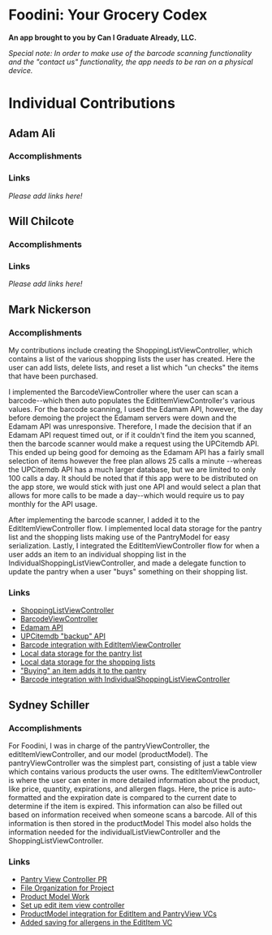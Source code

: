 # Foodini: Your Grocery Codex
__An app brought to you by Can I Graduate Already, LLC.__

_Special note: In order to make use of the barcode scanning functionality and
the "contact us" functionality, the app needs to be ran on a physical device._

# Individual Contributions
## Adam Ali
### Accomplishments

### Links
_Please add links here!_

## Will Chilcote
### Accomplishments

### Links
_Please add links here!_

## Mark Nickerson
### Accomplishments
My contributions include creating the ShoppingListViewController, which contains
a list of the various shopping lists the user has created. Here the user can add
lists, delete lists, and reset a list which "un checks" the items that have been
purchased. 

I implemented the BarcodeViewController where the user can scan a barcode--which
then auto populates the EditItemViewController's various values. For the barcode
scanning, I used the Edamam API, however, the day before demoing the project the
Edamam servers were down and the Edamam API was unresponsive. Therefore, I made
the decision that if an Edamam API request timed out, or if it couldn't find the
item you scanned, then the barcode scanner would make a request using the
UPCitemdb API. This ended up being good for demoing as the Edamam API has a
fairly small selection of items however the free plan allows 25 calls a minute
--whereas the UPCitemdb API has a much larger database, but we are limited to
only 100 calls a day. It should be noted that if this app were to be distributed
on the app store, we would stick with just one API and would select a plan that
allows for more calls to be made a day--which would require us to pay monthly
for the API usage.

After implementing the barcode scanner, I added it to the EditItemViewController
flow. I implemented local data storage for the pantry list and the shopping
lists making use of the PantryModel for easy serialization. Lastly, I integrated
the EditItemViewController flow for when a user adds an item to an individual
shopping list in the IndividualShoppingListViewController, and made a delegate
function to update the pantry when a user "buys" something on their shopping
list.

### Links
- [ShoppingListViewController](https://github.com/ECS189E/Can-I-graduate-already-LLC/commit/3b151240c84ea9e6de4fdda6ef1ecd912a46d8e7)
- [BarcodeViewController](https://github.com/ECS189E/Can-I-graduate-already-LLC/commit/929816bd786a5c33a066048b3016e80ddf7f1ce6)
- [Edamam API](https://github.com/ECS189E/Can-I-graduate-already-LLC/commit/ed3527ea5190b5305a406be339d76ac0a07aefa7)
- [UPCitemdb "backup" API](https://github.com/ECS189E/Can-I-graduate-already-LLC/commit/f303ef476cceb4269e174aa115137d2033346163)
- [Barcode integration with EditItemViewController](https://github.com/ECS189E/Can-I-graduate-already-LLC/commit/eb890cce30c538760e19989344111bdb0c3ec148)
- [Local data storage for the pantry list](https://github.com/ECS189E/Can-I-graduate-already-LLC/commit/bb0045c1b6fd8e4dc66474af47bf45a207f5f724)
- [Local data storage for the shopping lists](https://github.com/ECS189E/Can-I-graduate-already-LLC/commit/90b0733c686efd158ffe2bd9870800b5e4594df0)
- ["Buying" an item adds it to the pantry](https://github.com/ECS189E/Can-I-graduate-already-LLC/commit/90b0733c686efd158ffe2bd9870800b5e4594df0)
- [Barcode integration with IndividualShoppingListViewController](https://github.com/ECS189E/Can-I-graduate-already-LLC/commit/a1cd123c20cf2233e9947358e542705b2aec5122)



## Sydney Schiller
### Accomplishments
For Foodini, I was in charge of the pantryViewController, the  editItemViewController, and our model (productModel). The pantryViewController was the simplest part, consisting of just a table view which contains various products the user owns. The editItemViewController is where the user can enter in more detailed information about the product, like price, quantity, expirations, and allergen flags. Here, the price is auto-formatted and the expiration date is compared to the current date to determine if the item is expired. This information can also be filled out based on information received when someone scans a barcode. All of this information is then stored in the productModel This model also holds the information needed for the individualListViewController and the ShoppingListViewController.

### Links
- [Pantry View Controller PR](https://github.com/ECS189E/Can-I-graduate-already-LLC/pull/2)
- [File Organization for Project](https://github.com/ECS189E/Can-I-graduate-already-LLC/commit/dd69943ac7aad926bebb258d7282a7c36abdf19f)
- [Product Model Work](https://github.com/ECS189E/Can-I-graduate-already-LLC/commit/cca08a97bf491962e06e4e97d8199e9c229b9e89)
- [Set up edit item view controller](https://github.com/ECS189E/Can-I-graduate-already-LLC/commit/a33b1a1f36549f0ec2332fde1659ef057c32c900)
- [ProductModel integration for EditItem and PantryView VCs](https://github.com/ECS189E/Can-I-graduate-already-LLC/commit/01ebf5cc48b3bfc5bc3e446e03a6af38debcb54b)
- [Added saving for allergens in the EditItem VC](https://github.com/ECS189E/Can-I-graduate-already-LLC/commit/5e43acd88a53992cfd2ef1e7601dcd7d2d5275c8)
